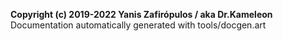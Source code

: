 **Copyright (c) 2019-2022 Yanis Zafirópulos / aka Dr.Kameleon**  
Documentation automatically generated with tools/docgen.art